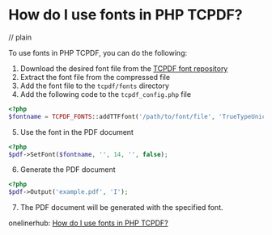 # How do I use fonts in PHP TCPDF?
// plain

To use fonts in PHP TCPDF, you can do the following:

1. Download the desired font file from the [TCPDF font repository](https://tcpdf.org/fonts/)
2. Extract the font file from the compressed file
3. Add the font file to the `tcpdf/fonts` directory
4. Add the following code to the `tcpdf_config.php` file

```php
<?php
$fontname = TCPDF_FONTS::addTTFfont('/path/to/font/file', 'TrueTypeUnicode', '', 96);
```

5. Use the font in the PDF document

```php
<?php
$pdf->SetFont($fontname, '', 14, '', false);
```

6. Generate the PDF document

```php
<?php
$pdf->Output('example.pdf', 'I');
```

7. The PDF document will be generated with the specified font.

onelinerhub: [How do I use fonts in PHP TCPDF?](https://onelinerhub.com/php-tcpdf/how-do-i-use-fonts-in-php-tcpdf)